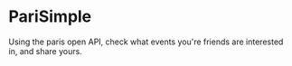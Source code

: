 PariSimple
==========
Using the paris open API, check what events you're friends are interested in, and share yours.
